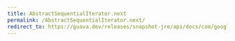 ```yaml
---
title: AbstractSequentialIterator.next
permalink: /AbstractSequentialIterator.next/
redirect_to: https://guava.dev/releases/snapshot-jre/api/docs/com/google/common/collect/AbstractSequentialIterator.html#next--
---
```

